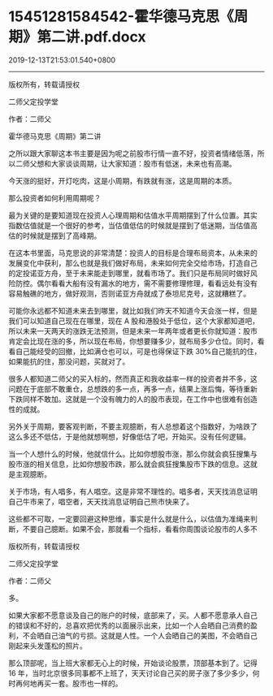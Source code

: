# 15451281584542-霍华德马克思《周期》第二讲.pdf.docx

2019-12-13T21:53:01.540+0800

----

版权所有，转载请授权

二师父定投学堂

作者：二师父

霍华德马克思《周期》第二讲

之所以跟大家聊这本书主要是因为呢之前股市行情一直不好，投资者情绪低落，所以二师父想和大家谈谈周期，让大家知道：股市有低迷，未来也有高潮。 

今天涨的挺好，开灯吃肉，这是小周期，有跌就有涨，这是周期的本质。 

那么投资者如何利用周期呢？ 

最为关键的是要知道现在投资人心理周期和估值水平周期摆到了什么位置。其实 指数估值就是一个很好的参考，当估值低估的时候就是摆到了低迷期，当估值高 估的时候就是摆到了高峰期。 

在这本书里面，马克思说的非常清楚：投资人的目标是合理布局资本，从未来的 发展变化中获利，那么也就是我们做好布局，未来如何完全交给市场，打造自己 的定投诺亚方舟，至于未来能走到哪里，就看市场了。我们只是布局同时做好风 险防控。偶尔看看大船有没有漏水的地方，需不需要修理修理，看看远处有没有 容易触礁的地方，做好观测，否则诺亚方舟就成了泰坦尼克号，这就糟糕了。 

可能你永远都不知道未来去到哪里，就比如我们昨天不知道今天会涨一样，但是 我们可以知道自己现在在哪里，现在 A 股和港股处于低位，这个大家都知道吧，所以未来一天两天的涨跌无法预测，但是未来一年两年或者更长你就知道：股市 肯定会比现在涨的多，所以现在布局，你想要赚多少，就布局多少仓位。同时，看看自己能经受的回撤，比如满仓也可以，可是也得保证下跌 30%自己能抗的住，如果能抗的住，那没问题，买就对了。 

很多人都知道二师父的买入标的，然而真正和我收益率一样的投资者并不多，这 问题在于底部不敢重仓，总想跌的多一点，再多一点，结果上涨后悔，等待重新 下跌同样不敢加。这就是一个没有魄力的人的股市表现，在工作中也很难有创造 性的成就。 

另外关于周期，要客观判断，不要主观臆断，有人总想着这个指数好，为啥跌了 这么多还不低估，于是他就想啊想，好像低估了吧，开始买。没有任何逻辑。 

当一个人想什么的时候，他就信什么。比如你想股市涨，那么你就会疯狂搜集与 股市涨的相关信息，比如你想股市跌，那么就会疯狂搜集股市下跌的信息。这就 是主观臆断。 

关于市场，有人唱多，有人唱空。这是非常不理性的。唱多者，天天找消息证明 自己牛市来了，唱空者，天天找消息证明自己熊市快来了。 

这些都不可取，一定要回避这种思维，事实是什么就是什么，以估值为准绳来判 断，不要自己臆断。如果不会，那就看一个指标，看看你周围谈论股市的人多不

版权所有，转载请授权

二师父定投学堂

作者：二师父

多。 

如果大家都不愿意谈及自己的账户的时候，底部来了，买。人都不愿意承人自己 的错误和不好的，总喜欢把优秀的以面展示出来，比如一个人会晒自己消费的盈 利，不会晒自己油气的亏损。这就是人性。一个人会晒自己的美图，不会晒自己 刚起来头发蓬松的照片。 

那么顶部呢，当上班大家都无心上的时候，开始谈论股票，顶部基本到了。记得 16 年，当时北京很多同事都不上班了，天天讨论自己买的房子涨了多少多少，何时再何地再买一套。股市也一样的。 

